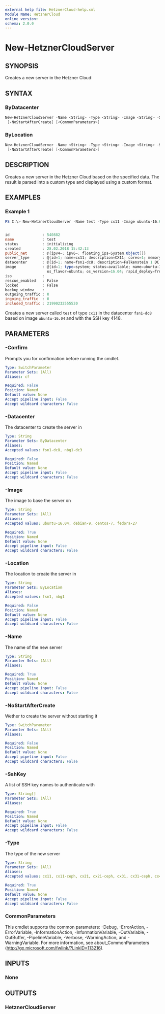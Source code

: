 ```yaml
---
external help file: HetznerCloud-help.xml
Module Name: HetznerCloud
online version:
schema: 2.0.0
---
```


# New-HetznerCloudServer

## SYNOPSIS

Creates a new server in the Hetzner Cloud

## SYNTAX

### ByDatacenter

```powershell
New-HetznerCloudServer -Name <String> -Type <String> -Image <String> -SshKey <String[]> [-Datacenter <String>]
 [-NoStartAfterCreate] [<CommonParameters>]
```

### ByLocation

```powershell
New-HetznerCloudServer -Name <String> -Type <String> -Image <String> -SshKey <String[]> [-Location <String>]
 [-NoStartAfterCreate] [<CommonParameters>]
```

## DESCRIPTION

Creates a new server in the Hetzner Cloud based on the specified data. The result is parsed into a custom type and displayed using a custom format.

## EXAMPLES

### Example 1

```powershell
PS C:\> New-HetznerCloudServer -Name test -Type cx11 -Image ubuntu-16.04 -SshKey default -Datacenter fsn1-dc8


id               : 540882
name             : test
status           : initializing
created          : 28.02.2018 15:42:13
public_net       : @{ipv4=; ipv6=; floating_ips=System.Object[]}
server_type      : @{id=1; name=cx11; description=CX11; cores=1; memory=2; disk=20; prices=System.Object[]; storage_type=local}
datacenter       : @{id=1; name=fsn1-dc8; description=Falkenstein 1 DC 8; location=; server_types=}
image            : @{id=1; type=system; status=available; name=ubuntu-16.04; description=Ubuntu 16.04; image_size=; disk_size=5; created=15.01.2018 12:34:45; created_from=; bound_to=;
                   os_flavor=ubuntu; os_version=16.04; rapid_deploy=True}
iso              :
rescue_enabled   : False
locked           : False
backup_window    :
outgoing_traffic : 0
ingoing_traffic  : 0
included_traffic : 21990232555520
```

Creates a new server called `test` of type `cx11` in the datacenter `fsn1-dc8` based on image `ubuntu-16.04` and with the SSH key 4148.

## PARAMETERS

### -Confirm

Prompts you for confirmation before running the cmdlet.

```yaml
Type: SwitchParameter
Parameter Sets: (All)
Aliases: cf

Required: False
Position: Named
Default value: None
Accept pipeline input: False
Accept wildcard characters: False
```

### -Datacenter

The datacenter to create the server in

```yaml
Type: String
Parameter Sets: ByDatacenter
Aliases:
Accepted values: fsn1-dc8, nbg1-dc3

Required: False
Position: Named
Default value: None
Accept pipeline input: False
Accept wildcard characters: False
```

### -Image

The image to base the server on

```yaml
Type: String
Parameter Sets: (All)
Aliases:
Accepted values: ubuntu-16.04, debian-9, centos-7, fedora-27

Required: True
Position: Named
Default value: None
Accept pipeline input: False
Accept wildcard characters: False
```

### -Location

The location to create the server in

```yaml
Type: String
Parameter Sets: ByLocation
Aliases:
Accepted values: fsn1, nbg1

Required: False
Position: Named
Default value: None
Accept pipeline input: False
Accept wildcard characters: False
```

### -Name

The name of the new server

```yaml
Type: String
Parameter Sets: (All)
Aliases:

Required: True
Position: Named
Default value: None
Accept pipeline input: False
Accept wildcard characters: False
```

### -NoStartAfterCreate

Wether to create the server without starting it

```yaml
Type: SwitchParameter
Parameter Sets: (All)
Aliases:

Required: False
Position: Named
Default value: None
Accept pipeline input: False
Accept wildcard characters: False
```

### -SshKey

A list of SSH key names to authenticate with

```yaml
Type: String[]
Parameter Sets: (All)
Aliases:

Required: True
Position: Named
Default value: None
Accept pipeline input: False
Accept wildcard characters: False
```

### -Type

The type of the new server

```yaml
Type: String
Parameter Sets: (All)
Aliases:
Accepted values: cx11, cx11-ceph, cx21, cx21-ceph, cx31, cx31-ceph, cx41, cx41-ceph, cx51, cx51-ceph

Required: True
Position: Named
Default value: None
Accept pipeline input: False
Accept wildcard characters: False
```

### CommonParameters

This cmdlet supports the common parameters: -Debug, -ErrorAction, -ErrorVariable, -InformationAction, -InformationVariable, -OutVariable, -OutBuffer, -PipelineVariable, -Verbose, -WarningAction, and -WarningVariable.
For more information, see about_CommonParameters (http://go.microsoft.com/fwlink/?LinkID=113216).

## INPUTS

### None

## OUTPUTS

### HetznerCloudServer
